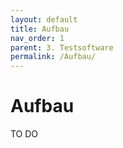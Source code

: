 ```yaml
---
layout: default
title: Aufbau
nav_order: 1
parent: 3. Testsoftware
permalink: /Aufbau/
---
```


# Aufbau
TO DO

